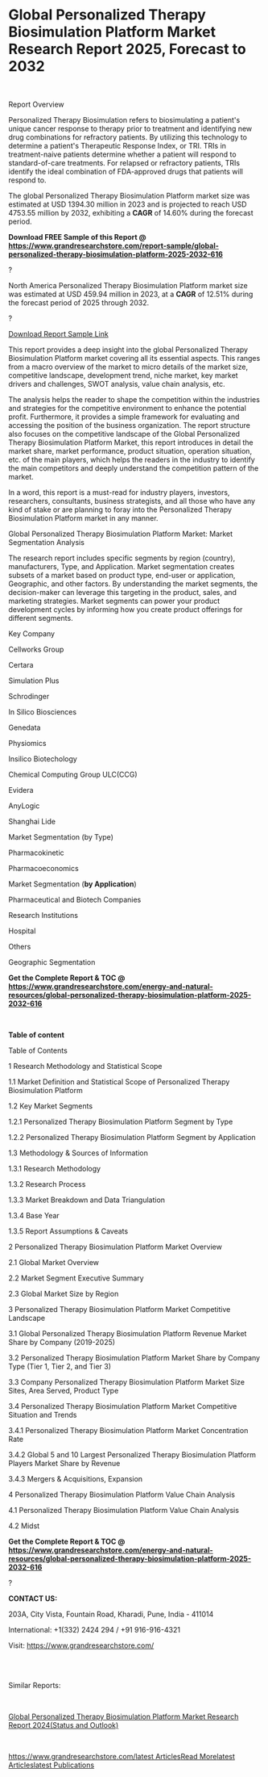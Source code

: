 <h1>Global Personalized Therapy Biosimulation Platform Market Research Report 2025, Forecast to 2032</h1><br/><p>Report Overview</p>
 
 
 
 <p>Personalized Therapy Biosimulation refers to biosimulating a patient&#39;s unique cancer response to therapy prior to treatment and identifying new drug combinations for refractory patients. By utilizing this technology to determine a patient&#39;s Therapeutic Response Index, or TRI. TRIs in treatment-naive patients determine whether a patient will respond to standard-of-care treatments. For relapsed or refractory patients, TRIs identify the ideal combination of FDA-approved drugs that patients will respond to.</p>
 
 
 
 <p>The global Personalized Therapy Biosimulation Platform market size was estimated at USD 1394.30 million in 2023 and is projected to reach USD 4753.55 million by 2032, exhibiting a <strong>CAGR</strong> of 14.60% during the forecast period.</p>
 
 
 
 <div><b>Download FREE Sample of this Report @ <a href="https://www.grandresearchstore.com/report-sample/global-personalized-therapy-biosimulation-platform-2025-2032-616">https://www.grandresearchstore.com/report-sample/global-personalized-therapy-biosimulation-platform-2025-2032-616</a></b></div>
 
 
 
 <p>? </p>
 
 
 
 <p>North America Personalized Therapy Biosimulation Platform market size was estimated at USD 459.94 million in 2023, at a <strong>CAGR</strong> of 12.51% during the forecast period of 2025 through 2032.</p>
 
 
 
 <p>? </p>
 
 
 
 <p><a href="https://www.grandresearchstore.com/mr-admin/report-sample/global-personalized-therapy-biosimulation-platform-2025-2032-616">Download Report Sample Link</a></p>
 
 
 
 <p>This report provides a deep insight into the global Personalized Therapy Biosimulation Platform market covering all its essential aspects. This ranges from a macro overview of the market to micro details of the market size, competitive landscape, development trend, niche market, key market drivers and challenges, SWOT analysis, value chain analysis, etc.</p>
 
 
 
 <p>The analysis helps the reader to shape the competition within the industries and strategies for the competitive environment to enhance the potential profit. Furthermore, it provides a simple framework for evaluating and accessing the position of the business organization. The report structure also focuses on the competitive landscape of the Global Personalized Therapy Biosimulation Platform Market, this report introduces in detail the market share, market performance, product situation, operation situation, etc. of the main players, which helps the readers in the industry to identify the main competitors and deeply understand the competition pattern of the market.</p>
 
 
 
 <p>In a word, this report is a must-read for industry players, investors, researchers, consultants, business strategists, and all those who have any kind of stake or are planning to foray into the Personalized Therapy Biosimulation Platform market in any manner.</p>
 
 
 
 <p>Global Personalized Therapy Biosimulation Platform Market: Market Segmentation Analysis</p>
 
 
 
 <p>The research report includes specific segments by region (country), manufacturers, Type, and Application. Market segmentation creates subsets of a market based on product type, end-user or application, Geographic, and other factors. By understanding the market segments, the decision-maker can leverage this targeting in the product, sales, and marketing strategies. Market segments can power your product development cycles by informing how you create product offerings for different segments.</p>
 
 
 
 <p>Key Company</p>
 
 
 
 <p>Cellworks Group</p>
 
 
 
 <p>Certara</p>
 
 
 
 <p>Simulation Plus</p>
 
 
 
 <p>Schrodinger</p>
 
 
 
 <p>In Silico Biosciences</p>
 
 
 
 <p>Genedata</p>
 
 
 
 <p>Physiomics</p>
 
 
 
 <p>Insilico Biotechology</p>
 
 
 
 <p>Chemical Computing Group ULC(CCG)</p>
 
 
 
 <p>Evidera</p>
 
 
 
 <p>AnyLogic</p>
 
 
 
 <p>Shanghai Lide</p>
 
 
 
 <p>Market Segmentation (by Type)</p>
 
 
 
 <p>Pharmacokinetic</p>
 
 
 
 <p>Pharmacoeconomics</p>
 
 
 
 <p>Market Segmentation (<strong>by Application</strong>)</p>
 
 
 
 <p>Pharmaceutical and Biotech Companies</p>
 
 
 
 <p>Research Institutions</p>
 
 
 
 <p>Hospital</p>
 
 
 
 <p>Others</p>
 
 
 
 <p>Geographic Segmentation</p>
 
 
 
 <div><b>Get the Complete Report & TOC @ <a href="https://www.grandresearchstore.com/energy-and-natural-resources/global-personalized-therapy-biosimulation-platform-2025-2032-616">https://www.grandresearchstore.com/energy-and-natural-resources/global-personalized-therapy-biosimulation-platform-2025-2032-616</a></b></div>
 
 
 
 <p><br />
 
 <b>Table of content</b></p>
 
 
 
 <p>Table of Contents<br />
 
 1 Research Methodology and Statistical Scope<br />
 
 1.1 Market Definition and Statistical Scope of Personalized Therapy Biosimulation Platform<br />
 
 1.2 Key Market Segments<br />
 
 1.2.1 Personalized Therapy Biosimulation Platform Segment by Type<br />
 
 1.2.2 Personalized Therapy Biosimulation Platform Segment by Application<br />
 
 1.3 Methodology & Sources of Information<br />
 
 1.3.1 Research Methodology<br />
 
 1.3.2 Research Process<br />
 
 1.3.3 Market Breakdown and Data Triangulation<br />
 
 1.3.4 Base Year<br />
 
 1.3.5 Report Assumptions & Caveats<br />
 
 2 Personalized Therapy Biosimulation Platform Market Overview<br />
 
 2.1 Global Market Overview<br />
 
 2.2 Market Segment Executive Summary<br />
 
 2.3 Global Market Size by Region<br />
 
 3 Personalized Therapy Biosimulation Platform Market Competitive Landscape<br />
 
 3.1 Global Personalized Therapy Biosimulation Platform Revenue Market Share by Company (2019-2025)<br />
 
 3.2 Personalized Therapy Biosimulation Platform Market Share by Company Type (Tier 1, Tier 2, and Tier 3)<br />
 
 3.3 Company Personalized Therapy Biosimulation Platform Market Size Sites, Area Served, Product Type<br />
 
 3.4 Personalized Therapy Biosimulation Platform Market Competitive Situation and Trends<br />
 
 3.4.1 Personalized Therapy Biosimulation Platform Market Concentration Rate<br />
 
 3.4.2 Global 5 and 10 Largest Personalized Therapy Biosimulation Platform Players Market Share by Revenue<br />
 
 3.4.3 Mergers & Acquisitions, Expansion<br />
 
 4 Personalized Therapy Biosimulation Platform Value Chain Analysis<br />
 
 4.1 Personalized Therapy Biosimulation Platform Value Chain Analysis<br />
 
 4.2 Midst</p>
 
 
 
 <div><b>Get the Complete Report & TOC @ <a href="https://www.grandresearchstore.com/energy-and-natural-resources/global-personalized-therapy-biosimulation-platform-2025-2032-616">https://www.grandresearchstore.com/energy-and-natural-resources/global-personalized-therapy-biosimulation-platform-2025-2032-616</a></b></div>
 
 
 
 <p>? </p>
 
 
 
 <p><b>CONTACT US:</b><br />
 
 203A, City Vista, Fountain Road, Kharadi, Pune, India - 411014<br />
 
 International: +1(332) 2424 294 / +91 916-916-4321<br />
 
 Visit: <a href="https://www.grandresearchstore.com/">https://www.grandresearchstore.com/</a><br />
 
 <br />
 
 <br />
 
 Similar Reports:<br />
 
 <br />
 
 <a href="https://www.grandresearchstore.com/energy-and-natural-resources/global-personalized-therapy-biosimulation-platform-2024-442">Global Personalized Therapy Biosimulation Platform Market Research Report 2024(Status and Outlook)</a><br />
 
 <br />
 
 <a href="https://gyeongbokgung.com">https://www.grandresearchstore.com/</a><a href="https://hallyeomaritime.com">latest Articles</a><a href="https://jingwansa.com">Read More</a><a href="https://nguoiviet.jp/">latest Articles</a><a href="https://www.intelmarketresearch.com/">latest Publications</a></p>